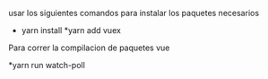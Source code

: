 ﻿usar los siguientes comandos para instalar los paquetes necesarios

* yarn install
*yarn add vuex

Para correr la compilacion de paquetes vue

*yarn run watch-poll